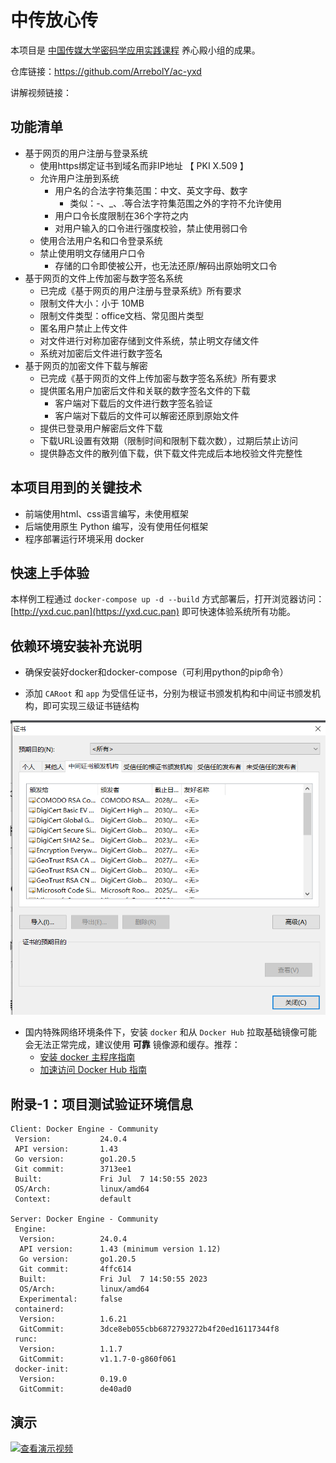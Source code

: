 # 中传放心传

本项目是 [中国传媒大学密码学应用实践课程](https://c4pr1c3.github.io/cuc-wiki/ac.html) 养心殿小组的成果。

仓库链接：https://github.com/ArrebolY/ac-yxd

讲解视频链接：

## 功能清单

* 基于网页的用户注册与登录系统
  * 使用https绑定证书到域名而非IP地址 【 PKI X.509 】
  * 允许用户注册到系统
    * 用户名的合法字符集范围：中文、英文字母、数字
      * 类似：-、_、.等合法字符集范围之外的字符不允许使用
    * 用户口令长度限制在36个字符之内
    * 对用户输入的口令进行强度校验，禁止使用弱口令
  * 使用合法用户名和口令登录系统
  * 禁止使用明文存储用户口令 
    * 存储的口令即使被公开，也无法还原/解码出原始明文口令
* 基于网页的文件上传加密与数字签名系统
  * 已完成《基于网页的用户注册与登录系统》所有要求
  * 限制文件大小：小于 10MB
  * 限制文件类型：office文档、常见图片类型
  * 匿名用户禁止上传文件
  * 对文件进行对称加密存储到文件系统，禁止明文存储文件
  * 系统对加密后文件进行数字签名    
* 基于网页的加密文件下载与解密
  * 已完成《基于网页的文件上传加密与数字签名系统》所有要求 
  * 提供匿名用户加密后文件和关联的数字签名文件的下载
    * 客户端对下载后的文件进行数字签名验证
    * 客户端对下载后的文件可以解密还原到原始文件
  * 提供已登录用户解密后文件下载
  * 下载URL设置有效期（限制时间和限制下载次数），过期后禁止访问 
  * 提供静态文件的散列值下载，供下载文件完成后本地校验文件完整性

## 本项目用到的关键技术

* 前端使用html、css语言编写，未使用框架
* 后端使用原生 Python 编写，没有使用任何框架
* 程序部署运行环境采用 docker

## 快速上手体验

本样例工程通过 `docker-compose up -d --build` 方式部署后，打开浏览器访问： [http://yxd.cuc.pan](https://yxd.cuc.pan) 即可快速体验系统所有功能。

## 依赖环境安装补充说明

* 确保安装好docker和docker-compose（可利用python的pip命令）

* 添加 `CARoot` 和 `app` 为受信任证书，分别为根证书颁发机构和中间证书颁发机构，即可实现三级证书链结构

![](imgs/add_cert.png)

* 国内特殊网络环境条件下，安装 `docker` 和从 `Docker Hub` 拉取基础镜像可能会无法正常完成，建议使用 **可靠** 镜像源和缓存。推荐：
    * [安装 docker 主程序指南](http://mirrors.ustc.edu.cn/help/docker-ce.html)
    * [加速访问 Docker Hub 指南](http://mirrors.ustc.edu.cn/help/dockerhub.html)


## 附录-1：项目测试验证环境信息

```
Client: Docker Engine - Community
 Version:           24.0.4
 API version:       1.43
 Go version:        go1.20.5
 Git commit:        3713ee1
 Built:             Fri Jul  7 14:50:55 2023
 OS/Arch:           linux/amd64
 Context:           default

Server: Docker Engine - Community
 Engine:
  Version:          24.0.4
  API version:      1.43 (minimum version 1.12)
  Go version:       go1.20.5
  Git commit:       4ffc614
  Built:            Fri Jul  7 14:50:55 2023
  OS/Arch:          linux/amd64
  Experimental:     false
 containerd:
  Version:          1.6.21
  GitCommit:        3dce8eb055cbb6872793272b4f20ed16117344f8
 runc:
  Version:          1.1.7
  GitCommit:        v1.1.7-0-g860f061
 docker-init:
  Version:          0.19.0
  GitCommit:        de40ad0
```

## 演示

[![查看演示视频](ac-demo.png)](https://www.bilibili.com/video/BV1Hb4y1R7FE?p=119)


